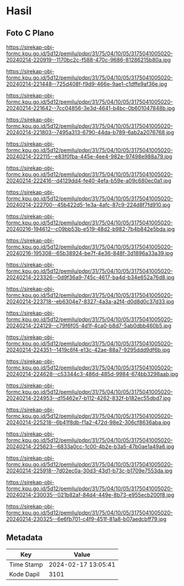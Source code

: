 # Hasil

## Foto C Plano

https://sirekap-obj-formc.kpu.go.id/5d12/pemilu/pdpr/31/75/04/10/05/3175041005020-20240214-220919--1170bc2c-f588-470c-9686-81286215b80a.jpg

https://sirekap-obj-formc.kpu.go.id/5d12/pemilu/pdpr/31/75/04/10/05/3175041005020-20240214-221448--725d408f-f9d9-466e-9ae1-c1dffe9af36e.jpg

https://sirekap-obj-formc.kpu.go.id/5d12/pemilu/pdpr/31/75/04/10/05/3175041005020-20240214-221642--7cc04856-3e3d-4641-b4bc-0b601047848b.jpg

https://sirekap-obj-formc.kpu.go.id/5d12/pemilu/pdpr/31/75/04/10/05/3175041005020-20240214-221803--7495a313-6790-44da-b789-6ab2a2076768.jpg

https://sirekap-obj-formc.kpu.go.id/5d12/pemilu/pdpr/31/75/04/10/05/3175041005020-20240214-222115--e83f0fba-445e-4ee4-982e-97498e988a79.jpg

https://sirekap-obj-formc.kpu.go.id/5d12/pemilu/pdpr/31/75/04/10/05/3175041005020-20240214-222416--d4129dd4-fe40-4efa-b59e-a09c680ec0a1.jpg

https://sirekap-obj-formc.kpu.go.id/5d12/pemilu/pdpr/31/75/04/10/05/3175041005020-20240214-222700--45b422d5-1e3a-4afc-87c9-224d8f7fd910.jpg

https://sirekap-obj-formc.kpu.go.id/5d12/pemilu/pdpr/31/75/04/10/05/3175041005020-20240216-194612--c09bb53b-e519-48d2-b982-7b4b842e5bda.jpg

https://sirekap-obj-formc.kpu.go.id/5d12/pemilu/pdpr/31/75/04/10/05/3175041005020-20240216-195308--65b38924-be7f-4e36-848f-3d1896a33a39.jpg

https://sirekap-obj-formc.kpu.go.id/5d12/pemilu/pdpr/31/75/04/10/05/3175041005020-20240214-223326--0d9f36a9-745c-4617-ba4d-b34e652a76d8.jpg

https://sirekap-obj-formc.kpu.go.id/5d12/pemilu/pdpr/31/75/04/10/05/3175041005020-20240214-223718--eb6304e7-8327-4a3a-a2f4-d0d8d0c37d33.jpg

https://sirekap-obj-formc.kpu.go.id/5d12/pemilu/pdpr/31/75/04/10/05/3175041005020-20240214-224129--c79f6f05-4d1f-4ca0-b8d7-5ab0dbb460b5.jpg

https://sirekap-obj-formc.kpu.go.id/5d12/pemilu/pdpr/31/75/04/10/05/3175041005020-20240214-224351--1419c6f4-e13c-42ae-88a7-9295ddd9df6b.jpg

https://sirekap-obj-formc.kpu.go.id/5d12/pemilu/pdpr/31/75/04/10/05/3175041005020-20240214-224628--c53344c3-486d-485d-9984-674bb3298aab.jpg

https://sirekap-obj-formc.kpu.go.id/5d12/pemilu/pdpr/31/75/04/10/05/3175041005020-20240214-224953--d15462e7-b112-4262-832f-b182ec55dbd7.jpg

https://sirekap-obj-formc.kpu.go.id/5d12/pemilu/pdpr/31/75/04/10/05/3175041005020-20240214-225218--6b41f8db-f1a2-472d-98e2-306cf8636aba.jpg

https://sirekap-obj-formc.kpu.go.id/5d12/pemilu/pdpr/31/75/04/10/05/3175041005020-20240214-225623--6833a0cc-1c00-4b2e-b3a5-47b0ae1a49a6.jpg

https://sirekap-obj-formc.kpu.go.id/5d12/pemilu/pdpr/31/75/04/10/05/3175041005020-20240214-225918--7d02ec0a-30d3-43d1-b73c-b1709e7553da.jpg

https://sirekap-obj-formc.kpu.go.id/5d12/pemilu/pdpr/31/75/04/10/05/3175041005020-20240214-230035--021b82af-84d4-449e-8b73-e955ecb200f8.jpg

https://sirekap-obj-formc.kpu.go.id/5d12/pemilu/pdpr/31/75/04/10/05/3175041005020-20240214-230325--6e6fb701-c4f9-451f-81a8-b07aedcbff79.jpg


## Metadata

| Key        | Value               |
| ---------- | ------------------- |
| Time Stamp | 2024-02-17 13:05:41 |
| Kode Dapil | 3101                |



